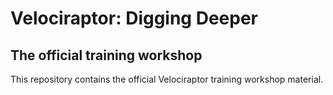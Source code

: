 # Velociraptor: Digging Deeper
## The official training workshop

This repository contains the official Velociraptor training workshop
material.
